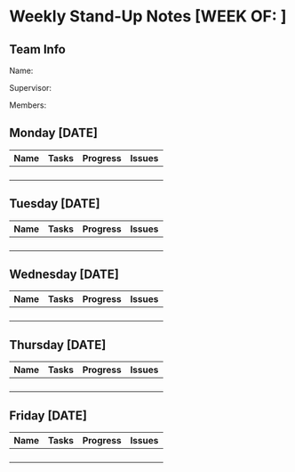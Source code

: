 # Weekly Stand-Up Notes [WEEK OF: ]

## Team Info
Name:

Supervisor:

Members:

## Monday [DATE]
|   Name   |  Tasks  | Progress |  Issues |
| -------- | ------- | -------- | ------- |
|          |         |          |         |
|          |         |          |         |
|          |         |          |         |
|          |         |          |         |

## Tuesday [DATE]
|   Name   |  Tasks  | Progress |  Issues |
| -------- | ------- | -------- | ------- |
|          |         |          |         |
|          |         |          |         |
|          |         |          |         |
|          |         |          |         |

## Wednesday [DATE]
|   Name   |  Tasks  | Progress |  Issues |
| -------- | ------- | -------- | ------- |
|          |         |          |         |
|          |         |          |         |
|          |         |          |         |
|          |         |          |         |

## Thursday [DATE]
|   Name   |  Tasks  | Progress |  Issues |
| -------- | ------- | -------- | ------- |
|          |         |          |         |
|          |         |          |         |
|          |         |          |         |
|          |         |          |         |

## Friday [DATE]
|   Name   |  Tasks  | Progress |  Issues |
| -------- | ------- | -------- | ------- |
|          |         |          |         |
|          |         |          |         |
|          |         |          |         |
|          |         |          |         |
